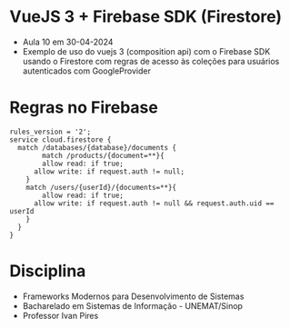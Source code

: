 # VueJS 3 + Firebase SDK (Firestore)
- Aula 10 em 30-04-2024
- Exemplo de uso do vuejs 3 (composition api) com o Firebase SDK usando o Firestore com regras de acesso às coleções para usuários autenticados com GoogleProvider

# Regras no Firebase
```
rules_version = '2';
service cloud.firestore {
  match /databases/{database}/documents {
		match /products/{document=**}{
    	allow read: if true;
      allow write: if request.auth != null;
    }
    match /users/{userId}/{documents=**}{
    	allow read: if true;
      allow write: if request.auth != null && request.auth.uid == userId
    }
  }
}
```

# Disciplina
- Frameworks Modernos para Desenvolvimento de Sistemas
- Bacharelado em Sistemas de Informação - UNEMAT/Sinop
- Professor Ivan Pires

